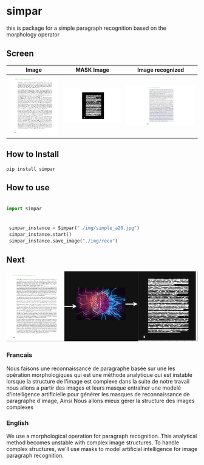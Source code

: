 # simpar
this is package for a simple paragraph recognition based on the morphology operator

## Screen

| Image   | MASK Image  | Image recognized  |
:-------------------------:|:-------------------------:|:-------------------------:|
|  ![Image](https://raw.githubusercontent.com/darixsamani/simpar_cli/main/img/simple_a26.jpg) | ![Mask](https://raw.githubusercontent.com/darixsamani/simpar_cli/main/img/mask.jpg)   | ![Image recognized](https://raw.githubusercontent.com/darixsamani/simpar_cli/main/img/simple_a26_r.jpg)


## How to Install

```
pip install simpar

```

## How to use


```python

import simpar


 simpar_instance = Simpar("./img/simple_a20.jpg")
 simpar_instance.start()
 simpar_instance.save_image("./img/reco")

```

 


## Next

![next](https://raw.githubusercontent.com/darixsamani/simpar_cli/main/img/next.png)

### Francais
  Nous faisons une reconnaissance de paragraphe basée sur une les opération morphologiques qui est une
  méthode analytique qui  est instable lorsque la structure de l'image est complexe dans la suite de notre travail nous allons 
  a partir des images et leurs masque entraîner une modelé d'intelligence artificielle pour
  générer les masques de reconnaissance de paragraphe d'image, Ainsi Nous allons mieux gérer la structure des images complexes

### English

We use a morphological operation for paragraph recognition. This analytical method becomes unstable with complex image structures. To handle complex structures, we'll use masks to model artificial intelligence for image paragraph recognition.

